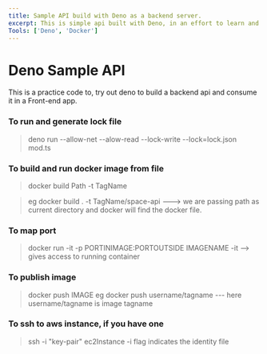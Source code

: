 ```yaml
---
title: Sample API build with Deno as a backend server.
excerpt: This is simple api built with Deno, in an effort to learn and explore Deno.It uses free api from 'spacexdata' and some sample csv data.
Tools: ['Deno', 'Docker']
---
```



# Deno Sample API
This is a practice code to, try out deno to build a backend api and consume it in a Front-end app.


### To run and generate lock file

> deno run --allow-net --alow-read --lock-write --lock=lock.json mod.ts

### To build and run docker image from file
> docker build Path -t TagName

> eg docker build . -t TagName/space-api  ---> we are passing path as current directory and docker will find the docker file.

### To map port 
> docker run -it -p PORTINIMAGE:PORTOUTSIDE IMAGENAME
> -it --> gives access to running container

### To publish image
> docker push IMAGE
> eg docker push username/tagname  --- here username/tagname is image tagname

### To ssh to aws instance, if you have one
> ssh -i "key-pair" ec2Instance
> -i flag indicates the identity file 
